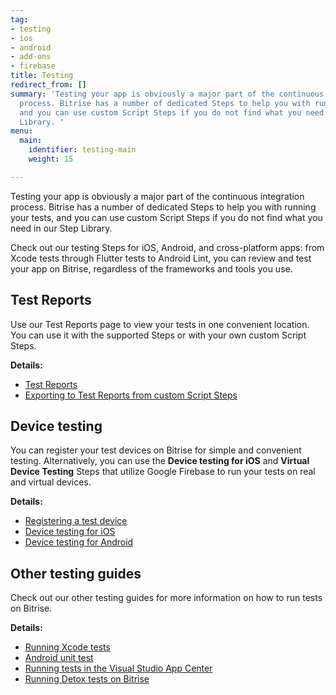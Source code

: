 ```yaml
---
tag:
- testing
- ios
- android
- add-ons
- firebase
title: Testing
redirect_from: []
summary: 'Testing your app is obviously a major part of the continuous integration
  process. Bitrise has a number of dedicated Steps to help you with running your tests,
  and you can use custom Script Steps if you do not find what you need in our Step
  Library. '
menu:
  main:
    identifier: testing-main
    weight: 15

---
```

Testing your app is obviously a major part of the continuous integration process. Bitrise has a number of dedicated Steps to help you with running your tests, and you can use custom Script Steps if you do not find what you need in our Step Library.

Check out our testing Steps for iOS, Android, and cross-platform apps: from Xcode tests through Flutter tests to Android Lint, you can review and test your app on Bitrise, regardless of the frameworks and tools you use.

## Test Reports

Use our Test Reports page to view your tests in one convenient location. You can use it with the supported Steps or with your own custom Script Steps.

**Details:**

* [Test Reports](/testing/test-reports/)
* [Exporting to Test Reports from custom Script Steps](/testing/exporting-to-test-reports-from-custom-script-steps/)

## Device testing

You can register your test devices on Bitrise for simple and convenient testing. Alternatively, you can use the **Device testing for iOS** and **Virtual Device Testing** Steps that utilize Google Firebase to run your tests on real and virtual devices.

**Details:**

* [Registering a test device](/testing/registering-a-test-device/)
* [Device testing for iOS](/testing/device-testing-for-ios/)
* [Device testing for Android](/testing/device-testing-for-android/)

## Other testing guides

Check out our other testing guides for more information on how to run tests on Bitrise.

**Details:**

* [Running Xcode tests](/testing/running-xcode-tests/)
* [Android unit test](/testing/android-run-a-unit-test/)
* [Running tests in the Visual Studio App Center](/testing/run-your-tests-in-the-app-center/)
* [Running Detox tests on Bitrise](/testing/running-detox-tests-on-bitrise/)